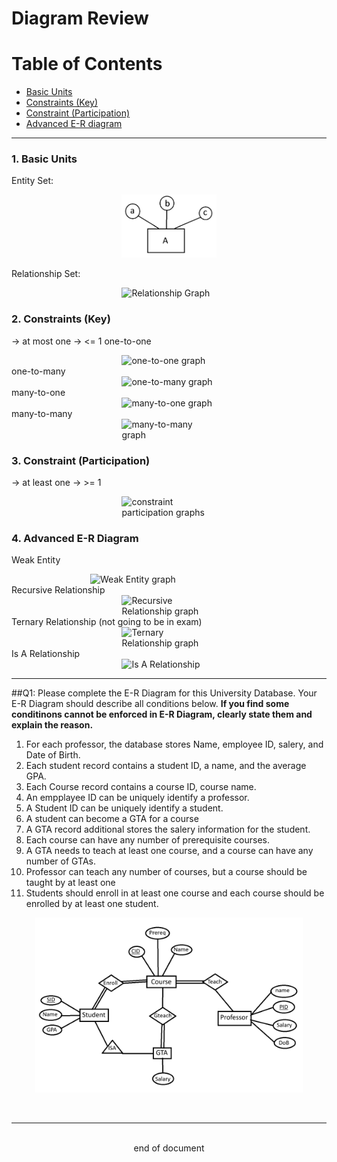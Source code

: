 # Diagram Review
# Table of Contents
- [Basic Units](#1-basic-units)
- [Constraints (Key)](#2-constraints-key)
- [Constraint (Participation)](#3-constraint-participation)
- [Advanced E-R diagram](#4-advanced-e-r-diagram)
---
### 1. Basic Units
Entity Set: <div style="margin-left: auto; margin-right: auto; width: 30%"> ![Entity Graph](Images\DR1_1.png) </div>

Relationship Set:<div style="margin-left: auto; margin-right: auto; width: 30%"> ![Relationship Graph](Images\RP_2.png) </div>

### 2. Constraints (Key) 
-> at most one -> <= 1
one-to-one<div style="margin-left: auto; margin-right: auto; width: 30%"> ![one-to-one graph](Images\DR1_3.png) </div>
one-to-many<div style="margin-left: auto; margin-right: auto; width: 30%"> ![one-to-many graph](Images\DR1_4.png) </div>
many-to-one<div style="margin-left: auto; margin-right: auto; width: 30%"> ![many-to-one graph](Images\DR1_5.png) </div>
many-to-many<div style="margin-left: auto; margin-right: auto; width: 30%"> ![many-to-many graph](Images\DR1_6.png) </div>

### 3. Constraint (Participation)
-> at least one -> >= 1<div style="margin-left: auto; margin-right: auto; width: 30%"> ![constraint participation graphs](Images\DR1_7.png) </div>

### 4. Advanced E-R Diagram
Weak Entity<div style="margin-left: auto; margin-right: auto; width: 50%"> ![Weak Entity graph](Images\DR1_8.png) </div>
 Recursive Relationship<div style="margin-left: auto; margin-right: auto; width: 30%"> ![Recursive Relationship graph ](Images\DR1_9.png) </div>
Ternary Relationship (not going to be in exam)<div style="margin-left: auto; margin-right: auto; width: 30%"> ![Ternary Relationship graph](Images\DR1_10.png) </div>
Is A Relationship<div style="margin-left: auto; margin-right: auto; width: 30%"> ![Is A Relationship](Images\DR1_11.png) </div>

---
##Q1:
Please complete the E-R Diagram for this University Database. Your E-R Diagram should describe all conditions below. **If you find some conditinons cannot be enforced in E-R Diagram, clearly state them and explain the reason.**
1. For each professor, the database stores Name, employee ID, salery, and Date of Birth.
2. Each student record contains a student ID, a name, and the average GPA.
3. Each Course record contains a course ID, course name.
4. An empplayee ID can be uniquely identify a professor.
5. A Student ID can be uniquely identify a student.
6. A student can become a GTA for a course
7. A GTA record additional stores the salery information for the student.
8. Each course can have any number of prerequisite courses.
9. A GTA needs to teach at least one course, and a course can have any number of GTAs.
10. Professor can teach any number of courses, but a course should be taught by at least one
11. Students should enroll in at least one course and each course should be enrolled by at least one student.

<div style="margin-left: auto; margin-right: auto; width: 85%"> 

![E-R Diagram for University Database](Images\DR1_12.png) </div><br>

---
<br>
<div style="display:relative; text-align: center;">end of document</div>